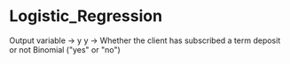 # Logistic_Regression

Output variable -> y
y -> Whether the client has subscribed a term deposit or not 
Binomial ("yes" or "no")
